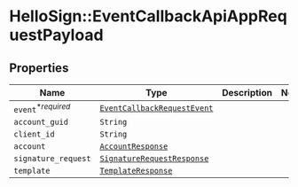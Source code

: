 # HelloSign::EventCallbackApiAppRequestPayload



## Properties

| Name | Type | Description | Notes |
| ---- | ---- | ----------- | ----- |
| `event`<sup>*_required_</sup> | [```EventCallbackRequestEvent```](EventCallbackRequestEvent.md) |    |  |
| `account_guid` | ```String``` |    |  |
| `client_id` | ```String``` |    |  |
| `account` | [```AccountResponse```](AccountResponse.md) |    |  |
| `signature_request` | [```SignatureRequestResponse```](SignatureRequestResponse.md) |    |  |
| `template` | [```TemplateResponse```](TemplateResponse.md) |    |  |

